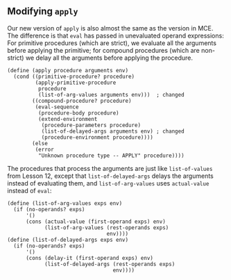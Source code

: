 ## Modifying `apply`

Our new version of `apply` is also almost the same as the version in MCE. The
difference is that `eval` has passed in unevaluated operand expressions: For
primitive procedures (which are strict), we evaluate all the arguments before
applying the primitive; for compound procedures (which are non-strict) we
delay all the arguments before applying the procedure.

    
    (define (apply procedure arguments env)
      (cond ((primitive-procedure? procedure)
             (apply-primitive-procedure
              procedure
              (list-of-arg-values arguments env)))  ; changed
            ((compound-procedure? procedure)
             (eval-sequence
              (procedure-body procedure)
              (extend-environment
               (procedure-parameters procedure)
               (list-of-delayed-args arguments env) ; changed
               (procedure-environment procedure))))
            (else
             (error
              "Unknown procedure type -- APPLY" procedure))))
    

The procedures that process the arguments are just like `list-of-values` from
Lesson 12, except that `list-of-delayed-args` delays the arguments instead of
evaluating them, and `list-of-arg-values` uses `actual-value` instead of
`eval`:

    
    (define (list-of-arg-values exps env)
      (if (no-operands? exps)
          '()
          (cons (actual-value (first-operand exps) env)
                (list-of-arg-values (rest-operands exps)
                                    env))))
    (define (list-of-delayed-args exps env)
      (if (no-operands? exps)
          '()
          (cons (delay-it (first-operand exps) env)
                (list-of-delayed-args (rest-operands exps)
                                      env))))
    

